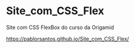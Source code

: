 # Site_com_CSS_Flex
 Site com CSS FlexBox do curso da Origamid
 
 https://pablorsantos.github.io/Site_com_CSS_Flex/
